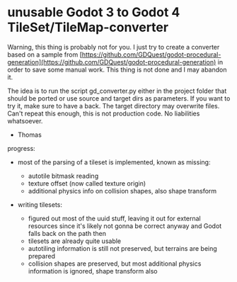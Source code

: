 # unusable Godot 3 to Godot 4 TileSet/TileMap-converter

Warning, this thing is probably not for you. I just try to create a converter based on a sample from [https://github.com/GDQuest/godot-procedural-generation](https://github.com/GDQuest/godot-procedural-generation) in order to save some manual work. This thing is not done and I may abandon it.

The idea is to run the script gd_converter.py either in the project folder that should be ported or use source and target dirs as parameters. If you want to try it, make sure to have a back. The target directory may overwrite files. Can't repeat this enough, this is not production code. No liabilities whatsoever.

- Thomas

progress:

- most of the parsing of a tileset is implemented, known as missing:
  - autotile bitmask reading
  - texture offset (now called texture origin)
  - additional physics info on collision shapes, also shape transform
  
- writing tilesets:
  - figured out most of the uuid stuff, leaving it out for external resources since it's likely not gonna be correct anyway and Godot falls back on the path then
  - tilesets are already quite usable
  - autotiling information is still not preserved, but terrains are being prepared
  - collision shapes are preserved, but most additional physics information is ignored, shape transform also
